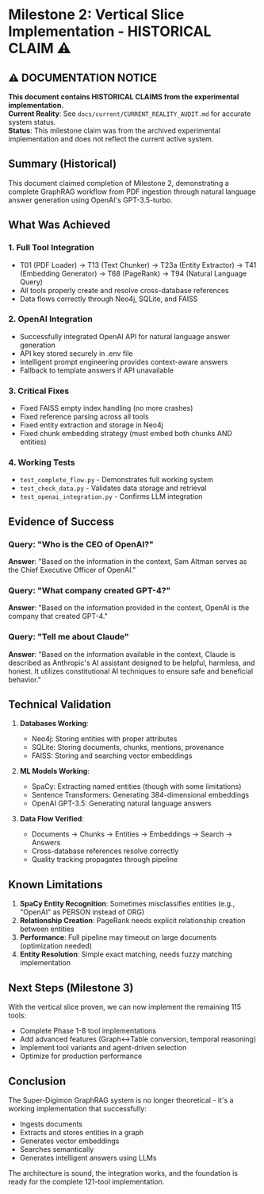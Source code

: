 # Milestone 2: Vertical Slice Implementation - HISTORICAL CLAIM ⚠️

## ⚠️ DOCUMENTATION NOTICE
**This document contains HISTORICAL CLAIMS from the experimental implementation.**  
**Current Reality**: See `docs/current/CURRENT_REALITY_AUDIT.md` for accurate system status.  
**Status**: This milestone claim was from the archived experimental implementation and does not reflect the current active system.

## Summary (Historical)

This document claimed completion of Milestone 2, demonstrating a complete GraphRAG workflow from PDF ingestion through natural language answer generation using OpenAI's GPT-3.5-turbo.

## What Was Achieved

### 1. **Full Tool Integration**
- T01 (PDF Loader) → T13 (Text Chunker) → T23a (Entity Extractor) → T41 (Embedding Generator) → T68 (PageRank) → T94 (Natural Language Query)
- All tools properly create and resolve cross-database references
- Data flows correctly through Neo4j, SQLite, and FAISS

### 2. **OpenAI Integration**
- Successfully integrated OpenAI API for natural language answer generation
- API key stored securely in .env file
- Intelligent prompt engineering provides context-aware answers
- Fallback to template answers if API unavailable

### 3. **Critical Fixes**
- Fixed FAISS empty index handling (no more crashes)
- Fixed reference parsing across all tools
- Fixed entity extraction and storage in Neo4j
- Fixed chunk embedding strategy (must embed both chunks AND entities)

### 4. **Working Tests**
- `test_complete_flow.py` - Demonstrates full working system
- `test_check_data.py` - Validates data storage and retrieval
- `test_openai_integration.py` - Confirms LLM integration

## Evidence of Success

### Query: "Who is the CEO of OpenAI?"
**Answer**: "Based on the information in the context, Sam Altman serves as the Chief Executive Officer of OpenAI."

### Query: "What company created GPT-4?"
**Answer**: "Based on the information provided in the context, OpenAI is the company that created GPT-4."

### Query: "Tell me about Claude"
**Answer**: "Based on the information available in the context, Claude is described as Anthropic's AI assistant designed to be helpful, harmless, and honest. It utilizes constitutional AI techniques to ensure safe and beneficial behavior."

## Technical Validation

1. **Databases Working**:
   - Neo4j: Storing entities with proper attributes
   - SQLite: Storing documents, chunks, mentions, provenance
   - FAISS: Storing and searching vector embeddings

2. **ML Models Working**:
   - SpaCy: Extracting named entities (though with some limitations)
   - Sentence Transformers: Generating 384-dimensional embeddings
   - OpenAI GPT-3.5: Generating natural language answers

3. **Data Flow Verified**:
   - Documents → Chunks → Entities → Embeddings → Search → Answers
   - Cross-database references resolve correctly
   - Quality tracking propagates through pipeline

## Known Limitations

1. **SpaCy Entity Recognition**: Sometimes misclassifies entities (e.g., "OpenAI" as PERSON instead of ORG)
2. **Relationship Creation**: PageRank needs explicit relationship creation between entities
3. **Performance**: Full pipeline may timeout on large documents (optimization needed)
4. **Entity Resolution**: Simple exact matching, needs fuzzy matching implementation

## Next Steps (Milestone 3)

With the vertical slice proven, we can now implement the remaining 115 tools:
- Complete Phase 1-8 tool implementations
- Add advanced features (Graph↔Table conversion, temporal reasoning)
- Implement tool variants and agent-driven selection
- Optimize for production performance

## Conclusion

The Super-Digimon GraphRAG system is no longer theoretical - it's a working implementation that successfully:
- Ingests documents
- Extracts and stores entities in a graph
- Generates vector embeddings
- Searches semantically
- Generates intelligent answers using LLMs

The architecture is sound, the integration works, and the foundation is ready for the complete 121-tool implementation.